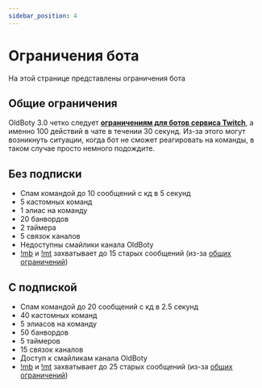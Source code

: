 ```yaml
---
sidebar_position: 4
---
```


# Ограничения бота

На этой странице представлены ограничения бота

## Общие ограничения
OldBoty 3.0 четко следует **[ограничениям для ботов сервиса Twitch](https://dev.twitch.tv/docs/irc#:~:text=The%20bot%20is%20limited%20to,messages%20per%2030%20second%20limit)**, а именно 100 действий в чате в течении 30 секунд. Из-за этого могут возникнуть ситуации, когда бот не сможет реагировать на команды, в таком случае просто немного подождите.

## Без подписки
- Спам командой до 10 сообщений с кд в 5 секунд
- 5 кастомных команд
- 1 элиас на команду
- 20 банвордов
- 2 таймера
- 5 связок каналов
- Недоступны смайлики канала OldBoty
- [!mb](features/spam#бан-по-фразе) и [!mt](features/spam#мут-по-фразе) захватывает до 15 старых сообщений (из-за [общих ограничений](#общие-ограничения))

## С подпиской
- Спам командой до 20 сообщений с кд в 2.5 секунд
- 40 кастомных команд
- 5 элиасов на команду
- 50 банвордов
- 5 таймеров
- 15 связок каналов
- Доступ к смайликам канала OldBoty
- [!mb](features/spam#бан-по-фразе) и [!mt](features/spam#мут-по-фразе) захватывает до 25 старых сообщений (из-за [общих ограничений](#общие-ограничения))
